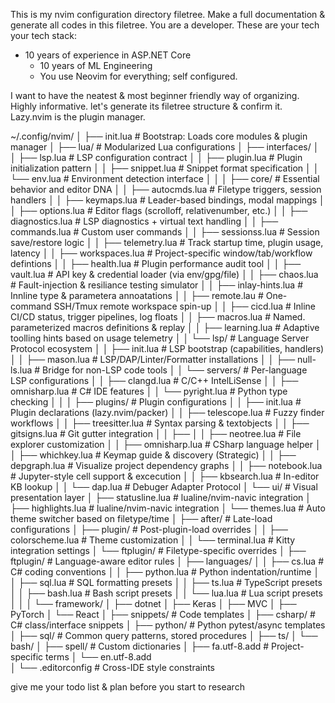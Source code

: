 This is my nvim configuration directory filetree. 
Make a full documentation & generate all codes in this filetree. You are a developer.
These are your tech your tech stack:
- 10 years of experience in ASP.NET Core 
  - 10 years of ML Engineering
  - You use Neovim for everything; self configured.

I want to have the neatest & most beginner friendly  way of organizing. Highly informative. 
let's generate its filetree structure & confirm it. Lazy.nvim is the plugin manager. 

~/.config/nvim/
│
├── init.lua       # Bootstrap: Loads core modules & plugin manager
│
├── lua/           # Modularized Lua configurations
│   ├── interfaces/
│   │   ├── lsp.lua        # LSP configuration contract
│   │   ├── plugin.lua     # Plugin initialization pattern
│   │   ├── snippet.lua    # Snippet format specification
│   │   └── env.lua        # Environment detection interface
│   │
│   ├── core/            # Essential behavior and editor DNA
│   │   ├── autocmds.lua     # Filetype triggers, session handlers
│   │   ├── keymaps.lua      # Leader-based bindings, modal mappings
│   │   ├── options.lua      # Editor flags (scrolloff, relativenumber, etc.)
│   │   ├── diagnostics.lua  # LSP diagnostics + virtual text handling
│   │   ├── commands.lua     # Custom user commands
│   │   ├── sessionss.lua    # Session save/restore logic
│   │   ├── telemetry.lua    # Track startup time, plugin usage, latency
│   │   ├── workspaces.lua   # Project-specific window/tab/workflow defintions
│   │   ├── health.lua       # Plugin performance audit tool
│   │   ├── vault.lua        # API key & credential loader (via env/gpg/file)
│   │   ├── chaos.lua        # Fault-injection & resiliance testing simulator
│   │   ├── inlay-hints.lua  # Innline type & parametera annoatations
│   │   ├── remote.lau       # One-command SSH/Tmux remote workspace spin-up
│   │   ├── cicd.lua         # Inline CI/CD status, trigger pipelines, log floats
│   │   ├── macros.lua       # Named. parameterized macros definitions & replay
│   │   ├── learning.lua     # Adaptive toolling hints based on usage telemetry
│   │   └── lsp/         # Language Server Protocol ecosystem
│   │       ├── init.lua     # LSP bootstrap (capabilities, handlers)
│   │       ├── mason.lua    # LSP/DAP/Linter/Formatter installations
│   │       ├── null-ls.lua  # Bridge for non-LSP code tools
│   │       └── servers/     # Per-language LSP configurations
│   │           ├── clangd.lua        # C/C++ IntelLiSense
│   │           ├── omnisharp.lua     # C# IDE features
│   │           └── pyright.lua       # Python type checking
│   │
│   ├── plugins/         # Plugin configurations
│   │   ├── init.lua         # Plugin declarations (lazy.nvim/packer)
│   │   ├── telescope.lua    # Fuzzy finder workflows
│   │   ├── treesitter.lua   # Syntax parsing & textobjects
│   │   ├── gitsigns.lua     # Git gutter integration
│   │   ├── 
│   │   ├── neotree.lua      # File explorer customization
│   │   ├── omnisharp.lua    # CSharp language helper 
│   │   ├── whichkey.lua     # Keymap guide & discovery (Strategic)
│   │   ├── depgraph.lua     # Visualize project dependency graphs
│   │   ├── notebook.lua     # Jupyter-style cell support & excecution
│   │   ├── kbsearch.lua     # In-editor KB lookup 
│   │   └── dap.lua          # Debuger Adapter Protocol
│   └── ui/              # Visual presentation layer
│       ├── statusline.lua    # lualine/nvim-navic integration
│       ├── highlights.lua    # lualine/nvim-navic integration
│       └── themes.lua        # Auto theme switcher based on filetype/time
│
├── after/         # Late-load configurations
│   ├── plugin/        # Post-plugin-load overrides
│   │   ├── colorscheme.lua  # Theme customization
│   │   └── terminal.lua     # Kitty integration settings
│   └── ftplugin/      # Filetype-specific overrides
│
├── ftplugin/      # Language-aware editor rules
│   ├── languages/
│   │   ├── cs.lua         # C# coding conventions
│   │   ├── python.lua     # Python indentation/runtime
│   │   ├── sql.lua        # SQL formatting presets
│   │   ├── ts.lua         # TypeScript presets
│   │   ├── bash.lua       # Bash script presets
│   │   └── lua.lua        # Lua script presets
│   │
│   └── framework/
│       ├── dotnet
│       ├── Keras
│       ├── MVC
│       ├── PyTorch
│       └── React
│
├── snippets/                # Code templates
│   ├── csharp/      # C# class/interface snippets
│   ├── python/      # Python pytest/async templates
│   ├── sql/         # Common query patterns, stored procedures
│   ├── ts/
│   └── bash/
│
├── spell/                   # Custom dictionaries
│   ├── fa.utf-8.add         # Project-specific terms
│   └── en.utf-8.add         
│
└── .editorconfig            # Cross-IDE style constraints

give me your todo list & plan before you start to research
